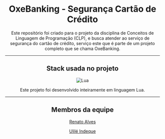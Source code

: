 <div align="center">
  <h1>OxeBanking - Segurança Cartão de Crédito</h1>
  <p>Este repositório foi criado para o projeto da disciplina de Conceitos de Linguagem de Programação (CLP), e busca atender ao serviço de segurança do cartão de crédito, serviço este que é parte de um projeto completo que se chama OxeBanking.</p>
  <hr/>
  <h2>Stack usada no projeto</h2>
  <img src="https://skillicons.dev/icons?i=lua" heigth="40" title="Lua" />
  <p>Este projeto foi desenvolvido inteiramente em linguagem Lua.</p>
  <hr/>
  <h2>Membros da equipe</h2>
  <p>
    <a href="https://github.com/rena02to">
      Renato Alves
    </a>
  </p>
  <p>
    <a href="https://github.com/Leh11">
      Ulilé Indeque
    </a>
  </p>
</div>
